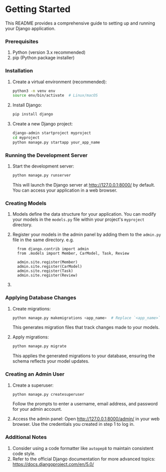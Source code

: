 # Getting Started

This README provides a comprehensive guide to setting up and running your Django application.
         

### Prerequisites
1. Python (version 3.x recommended)
2. pip (Python package installer)

### Installation
1. Create a virtual environment (recommended):
    ```bash
    python3 -m venv env
    source env/bin/activate  # Linux/macOS

    ```

2. Install Django:
    ```bash
    pip install django
    ```

3. Create a new Django project:
    ```bash
    django-admin startproject myproject
    cd myproject         
   python manage.py startapp your_app_name
    ```

### Running the Development Server
1. Start the development server:
    ```bash
    python manage.py runserver
    ```

    This will launch the Django server at http://127.0.0.1:8000/ by default. You can access your application in a web browser.

### Creating Models
1. Models define the data structure for your application. You can modify your models in the `models.py` file within your project's `myproject` directory.

2. Register your models in the admin panel by adding them to the `admin.py` file in the same directory. e.g.  

         from django.contrib import admin
         from .models import Member, CarModel, Task, Review
         
         admin.site.register(Member)
         admin.site.register(CarModel)
         admin.site.register(Task)
         admin.site.register(Review)
3. 
### Applying Database Changes
1. Create migrations:
    ```bash
    python manage.py makemigrations <app_name>  # Replace `<app_name>` with your app's name (optional)
    ```

    This generates migration files that track changes made to your models.

2. Apply migrations:
    ```bash
    python manage.py migrate
    ```

    This applies the generated migrations to your database, ensuring the schema reflects your model updates.

### Creating an Admin User
1. Create a superuser:
    ```bash
    python manage.py createsuperuser
    ```

    Follow the prompts to enter a username, email address, and password for your admin account.

2. Access the admin panel:
    Open http://127.0.0.1:8000/admin/ in your web browser. Use the credentials you created in step 1 to log in.

### Additional Notes
1. Consider using a code formatter like `autopep8` to maintain consistent code style.
2. Refer to the official Django documentation for more advanced topics: https://docs.djangoproject.com/en/5.0/